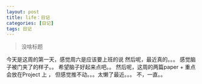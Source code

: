 ```yaml
---
layout: post
title: life：日记
categories: [日记]
tags: 日记
---
```


> 没啥标题

今天是这周的第一天，感觉周六是应该要上班的说
然后呢，最近真的。。。
感觉脑子被门夹了的样子。。
希望脑子好起来点吧。。
然后呢，这周的两篇paper + 
重点会放在Project 上 ， 但感觉推不动。。。太懒了最近。。。 不，一直。。


